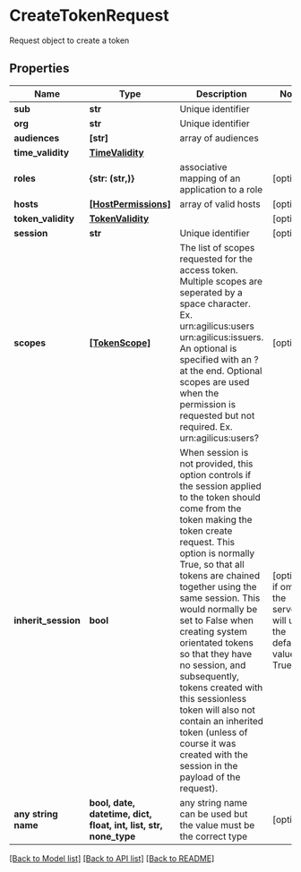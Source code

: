 # CreateTokenRequest

Request object to create a token

## Properties
Name | Type | Description | Notes
------------ | ------------- | ------------- | -------------
**sub** | **str** | Unique identifier | 
**org** | **str** | Unique identifier | 
**audiences** | **[str]** | array of audiences | 
**time_validity** | [**TimeValidity**](TimeValidity.md) |  | 
**roles** | **{str: (str,)}** | associative mapping of an application to a role | [optional] 
**hosts** | [**[HostPermissions]**](HostPermissions.md) | array of valid hosts | [optional] 
**token_validity** | [**TokenValidity**](TokenValidity.md) |  | [optional] 
**session** | **str** | Unique identifier | [optional] 
**scopes** | [**[TokenScope]**](TokenScope.md) | The list of scopes requested for the access token. Multiple scopes are seperated by a space character. Ex. urn:agilicus:users urn:agilicus:issuers. An optional is specified with an ? at the end. Optional scopes are used when the permission is requested but not required. Ex. urn:agilicus:users? | [optional] 
**inherit_session** | **bool** | When session is not provided, this option controls if the session applied to the token should come from the token making the token create request. This option is normally True, so that all tokens are chained together using the same session. This would normally be set to False when creating system orientated tokens so that they have no session, and subsequently, tokens created with this sessionless token will also not contain an inherited token (unless of course it was created with the session in the payload of the request).  | [optional]  if omitted the server will use the default value of True
**any string name** | **bool, date, datetime, dict, float, int, list, str, none_type** | any string name can be used but the value must be the correct type | [optional]

[[Back to Model list]](../README.md#documentation-for-models) [[Back to API list]](../README.md#documentation-for-api-endpoints) [[Back to README]](../README.md)


